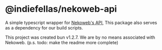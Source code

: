 # @indiefellas/nekoweb-api
A simple typescript wrapper for [Nekoweb's API](https://nekoweb.org/api),
This package also serves as a dependency for our build scripts.

This project was created bun v1.2.7. We are by no means associated with Nekoweb.
(p.s. todo: make the readme more complete)
